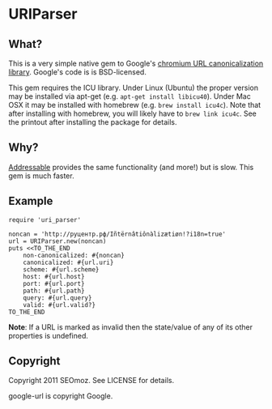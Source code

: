 # URIParser

## What?

This is a very simple native gem to Google's
[chromium URL canonicalization library](http://code.google.com/p/google-url/).
Google's code is is BSD-licensed.

This gem requires the ICU library. Under Linux (Ubuntu) the proper
version may be installed via apt-get (e.g. `apt-get install libicu40`).
Under Mac OSX it may be installed with homebrew (e.g. `brew install icu4c`).  Note that after installing with homebrew, you will likely have to `brew link icu4c`.  See the printout after installing the package for details.

## Why?

[Addressable](http://addressable.rubyforge.org/) provides the same
functionality (and more!) but is slow.  This gem is much faster.

## Example

    require 'uri_parser'

    noncan = 'http://руцентр.рф/Iñtërnâtiônàlizætiøn!?i18n=true'
    url = URIParser.new(noncan)
    puts <<TO_THE_END
        non-canonicalized: #{noncan}
        canonicalized: #{url.uri}
        scheme: #{url.scheme}
        host: #{url.host}
        port: #{url.port}
        path: #{url.path}
        query: #{url.query}
        valid: #{url.valid?}
    TO_THE_END

__Note__: If a URL is marked as invalid then the state/value of any of its other properties is undefined.

## Copyright

Copyright 2011 SEOmoz.  See LICENSE for details.

google-url is copyright Google.


